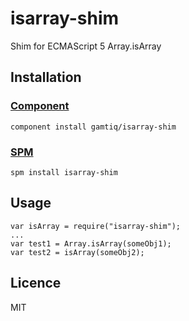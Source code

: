 # isarray-shim

Shim for ECMAScript 5 Array.isArray

## Installation

### [Component](https://github.com/component/component)

    component install gamtiq/isarray-shim

### [SPM](http://spmjs.io)

    spm install isarray-shim

## Usage

    var isArray = require("isarray-shim");
    ...
    var test1 = Array.isArray(someObj1);
    var test2 = isArray(someObj2);

## Licence

MIT

